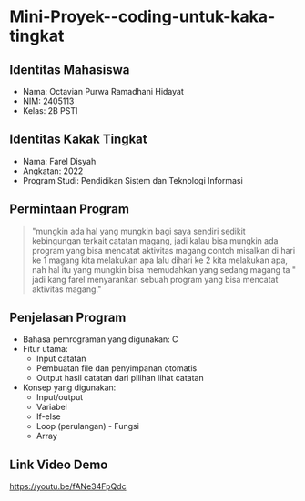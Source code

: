 # Mini-Proyek--coding-untuk-kaka-tingkat
## Identitas Mahasiswa 
- Nama: Octavian Purwa Ramadhani Hidayat
- NIM: 2405113
- Kelas: 2B PSTI
## Identitas Kakak Tingkat
- Nama: Farel Disyah
- Angkatan: 2022
- Program Studi: Pendidikan Sistem dan Teknologi Informasi
## Permintaan Program
> "mungkin ada hal yang mungkin bagi saya sendiri sedikit kebingungan terkait catatan magang, jadi kalau bisa mungkin ada program yang bisa mencatat aktivitas magang contoh misalkan di hari ke 1 magang kita melakukan apa lalu dihari ke 2 kita melakukan apa, nah hal itu yang mungkin bisa memudahkan yang sedang magang ta " jadi kang farel menyarankan sebuah program yang bisa mencatat aktivitas magang."

## Penjelasan Program
- Bahasa pemrograman yang digunakan: C
- Fitur utama: 
   - Input catatan
   - Pembuatan file dan penyimpanan otomatis 
   - Output hasil catatan dari pilihan lihat catatan
- Konsep yang digunakan:
  - Input/output
  - Variabel
  - If-else
  - Loop (perulangan) - Fungsi
  - Array
 ## Link Video Demo
https://youtu.be/fANe34FpQdc 
